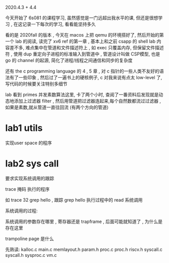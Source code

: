 2020.4.3 + 4.4

今天开始了 6s081 的课程学习, 虽然感觉是一门远超出我水平的课, 但还是很想学习 , 在这记录一下每次的学习, 看看能坚持多久

看的是 2020fall 的版本 , 今天在 macos 上把 qemu 的环境搭好了, 然后开始的第一个 lab 的阅读, 读完了 xv6 ref 的第一章 , 基本上和之前 csapp 的 shell lab 内容差不多, 难点集中在管道和文件描述符上 , 如 exec 只覆盖内存, 但保留文件描述符 , 使用 dup 重定向子进程的标准输入到管道中 , 管道设计叫做 CSP模型, 也是 go 的 channel 的起源, 简化了进程/线程之间通信和同步的复杂度


还有 the c programming language 的 4 , 5 章 , 对 c 指针的一些人类不友好的语法有了一些印象 ,  然后过了一遍书上的硬核例子, c 对我来说有点太 low-level 了, 写代码的时候要关注特别多细节  

lab 看到 primes 并发素数算法这里, 卡了两个小时, 查阅了一番资料后发现就是动态地添加上过滤器 filter , 然后用管道把过滤器连起来,每个自然数都流过过滤器 , 如果是素数,就从管道一直往回流 (有两个方向的管道)




# lab1 utils

实现user space 的程序



# lab2 sys call

要求实现系统调用的跟踪

trace 掩码 执行的程序

如 trace 32 grep hello , 跟踪 grep hello 执行过程中的 read 系统调用

系统调用的过程:



系统调用的参数存在哪里 , 寄存器还是 trapframe , 后面可能就知道了 , 为什么是存在这里


trampoline page 是什么


先熟读:
kalloc.c
main.c
memlayout.h
param.h
proc.c
proc.h
riscv.h
syscall.c
syscall.h
sysproc.c
vm.c